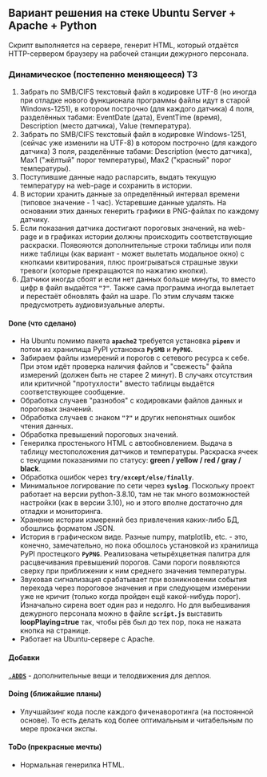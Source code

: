 ## Вариант решения на стеке Ubuntu Server + Apache + Python ##
Скрипт выполняется на сервере, генерит HTML, который отдаётся HTTP-сервером браузеру
на рабочей станции дежурного персонала.    
### Динамическое (постепенно меняющееся) ТЗ ###
1. Забрать по SMB/CIFS текстовый файл в кодировке UTF-8 (но иногда при отладке
нового функционала программы файлы идут в старой Windows-1251), в котором
построчно (для каждого датчика) 4 поля, разделённых табами: EventDate (дата),
EventTime (время), Description (место датчика), Value (температура).    
2. Забрать по SMB/CIFS текстовый файл в кодировке Windows-1251, (сейчас уже изменили
на UTF-8) в котором построчно (для каждого датчика) 3 поля, разделённые табами:
Description (место датчика), Max1 ("жёлтый" порог температуры), Max2 ("красный"
порог температуры).    
3. Поступившие данные надо распарсить, выдать текущую температуру на web-page и
сохранить в истории.    
4. В истории хранить данные за определённый интервал времени (типовое значение -
1 час). Устаревшие данные удалять. На основании этих данных генерить графики в
PNG-файлах по каждому датчику.    
5. Если показания датчика достигают пороговых значений, на web-page и в графиках
истории должны происходить соответствующие раскраски. Появояются дополнительные
строки таблицы или поля ниже таблицы (как вариант - может вылетать модальное окно)
с кнопками квитирования, плюс проигрываться страшные звуки тревоги (которые прекращаются по
нажатию кнопки).    
6. Датчики иногда сбоят и если нет данных больше минуты, то вместо цифр в файл
выдаётся **`"?"`**. Также сама программа иногда вылетает и перестаёт обновлять
файл на шаре. По этим случаям также предусмотреть аудиовизуальные алерты.    

#### Done (что сделано) ####
- На Ubuntu помимо пакета **`apache2`** требуется установка **`pipenv`** и потом
из хранилища PyPI установка **`PySMB`** и **`PyPNG`**.    
- Забираем файлы измерений и порогов с сетевого ресурса к себе. При этом идёт
проверка наличия файлов и "свежесть" файла измерений (должен быть не старее
2 минут). В случаях отсутствия или критичной "протухлости" вместо таблицы
выдаётся соответствующее сообщение.    
- Обработка случаев "разнобоя" с кодировками файлов данных и пороговых значений.    
- Обработка случаев с знаком **`"?"`** и других непонятных ошибок чтения данных.    
- Обработка превышений пороговых значений.    
- Генерилка простенького HTML c автообновлением. Выдача в таблицу местоположения
датчиков и температуры. Раскраска ячеек с текущими показаниями по статусу:
**green / yellow / red / gray / black**.    
- Обработка ошибок через **`try/except/else/finally`**.    
- Минимальное логирование по сети через **`syslog`**. Поскольку проект работает
на версии python-3.8.10, там не так много возможностей настройки (как в версии 3.10),
но и этого вполне достаточно для отладки и мониторинга.    
- Хранение истории измерений без привлечения каких-либо БД, обошлись форматом JSON.    
- История в графическом виде. Разные numpy, matplotlib, etc. - это, конечно,
замечательно, но пока обошлось установкой из хранилища PyPI простецкого **`PyPNG`**.
Реализована четырёхцветная палитра для расцвечивания превышений порогов. Сами
пороги появляются сверху при приближении к ним среднего значения температуры.    
- Звуковая сигнализация срабатывает при возникновении события перехода через
пороговое значения и при следующем измерении уже не кричит (только когда пройден
ещё какой-нибудь порог). Изначально сирена воет один раз и недолго. Но для
выбешивания дежурного персонала можно в файле **`script.js`** выставить
**loopPlaying=true** так, чтобы рёв был до тех пор, пока не нажата кнопка на странице.
- Работает на Ubuntu-сервере с Apache.    

#### Добавки ####
[**`.ADDS`**](https://github.com/wildfielded/pet-owen/tree/master/PoC/.ADDS) - дополнительные
вещи и телодвижения для деплоя.    

#### Doing (ближайшие планы) ####
- Улучшайзинг кода после каждого фиченаворотинга (на постоянной основе). То есть
делать код более оптимальным и читабельным по мере прокачки экспы.    

#### ToDo (прекрасные мечты) ####
- Нормальная генерилка HTML.    
